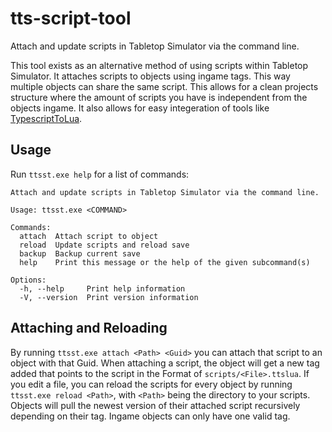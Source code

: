 # tts-script-tool

Attach and update scripts in Tabletop Simulator via the command line.

This tool exists as an alternative method of using scripts within Tabletop Simulator.
It attaches scripts to objects using ingame tags. This way multiple objects can share the same script.
This allows for a clean projects structure where the amount of scripts you have is independent from the objects ingame.
It also allows for easy integeration of tools like [TypescriptToLua](https://typescripttolua.github.io/).

## Usage

Run `ttsst.exe help` for a list of commands:

```
Attach and update scripts in Tabletop Simulator via the command line.

Usage: ttsst.exe <COMMAND>

Commands:
  attach  Attach script to object
  reload  Update scripts and reload save
  backup  Backup current save
  help    Print this message or the help of the given subcommand(s)

Options:
  -h, --help     Print help information
  -V, --version  Print version information
```

## Attaching and Reloading

By running `ttsst.exe attach <Path> <Guid>` you can attach that script to an object with that Guid.
When attaching a script, the object will get a new tag added that points to the script in the Format of
`scripts/<File>.ttslua`. If you edit a file, you can reload the scripts for every object by running
`ttsst.exe reload <Path>`, with `<Path>` being the directory to your scripts. Objects will pull the newest
version of their attached script recursively depending on their tag. Ingame objects can only have one valid tag.
